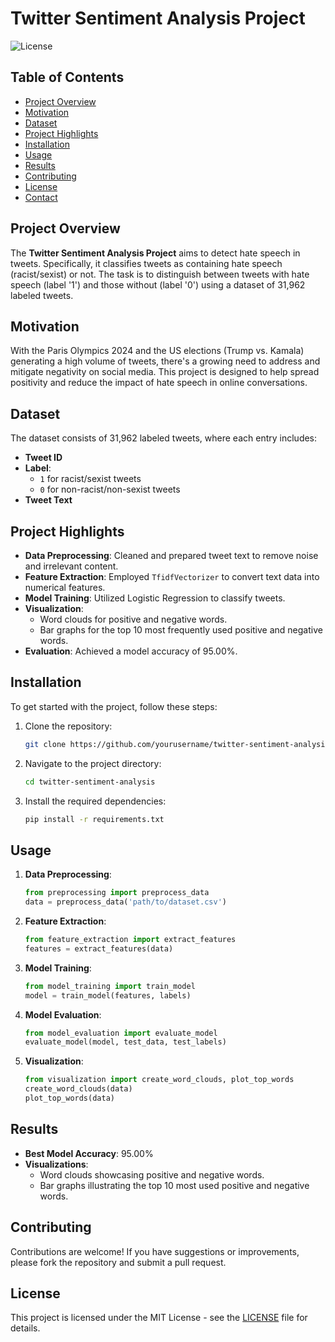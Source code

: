 # Twitter Sentiment Analysis Project

![License](https://img.shields.io/badge/license-MIT-blue.svg)

## Table of Contents

- [Project Overview](#project-overview)
- [Motivation](#motivation)
- [Dataset](#dataset)
- [Project Highlights](#project-highlights)
- [Installation](#installation)
- [Usage](#usage)
- [Results](#results)
- [Contributing](#contributing)
- [License](#license)
- [Contact](#contact)

## Project Overview

The **Twitter Sentiment Analysis Project** aims to detect hate speech in tweets. Specifically, it classifies tweets as containing hate speech (racist/sexist) or not. The task is to distinguish between tweets with hate speech (label '1') and those without (label '0') using a dataset of 31,962 labeled tweets.

## Motivation

With the Paris Olympics 2024 and the US elections (Trump vs. Kamala) generating a high volume of tweets, there's a growing need to address and mitigate negativity on social media. This project is designed to help spread positivity and reduce the impact of hate speech in online conversations.

## Dataset

The dataset consists of 31,962 labeled tweets, where each entry includes:
- **Tweet ID**
- **Label**: 
  - `1` for racist/sexist tweets
  - `0` for non-racist/non-sexist tweets
- **Tweet Text**

## Project Highlights

- **Data Preprocessing**: Cleaned and prepared tweet text to remove noise and irrelevant content.
- **Feature Extraction**: Employed `TfidfVectorizer` to convert text data into numerical features.
- **Model Training**: Utilized Logistic Regression to classify tweets.
- **Visualization**:
  - Word clouds for positive and negative words.
  - Bar graphs for the top 10 most frequently used positive and negative words.
- **Evaluation**: Achieved a model accuracy of 95.00%.

## Installation

To get started with the project, follow these steps:

1. Clone the repository:
    ```bash
    git clone https://github.com/yourusername/twitter-sentiment-analysis.git
    ```
2. Navigate to the project directory:
    ```bash
    cd twitter-sentiment-analysis
    ```
3. Install the required dependencies:
    ```bash
    pip install -r requirements.txt
    ```

## Usage

1. **Data Preprocessing**:
    ```python
    from preprocessing import preprocess_data
    data = preprocess_data('path/to/dataset.csv')
    ```
2. **Feature Extraction**:
    ```python
    from feature_extraction import extract_features
    features = extract_features(data)
    ```
3. **Model Training**:
    ```python
    from model_training import train_model
    model = train_model(features, labels)
    ```
4. **Model Evaluation**:
    ```python
    from model_evaluation import evaluate_model
    evaluate_model(model, test_data, test_labels)
    ```
5. **Visualization**:
    ```python
    from visualization import create_word_clouds, plot_top_words
    create_word_clouds(data)
    plot_top_words(data)
    ```

## Results

- **Best Model Accuracy**: 95.00%
- **Visualizations**:
  - Word clouds showcasing positive and negative words.
  - Bar graphs illustrating the top 10 most used positive and negative words.

## Contributing

Contributions are welcome! If you have suggestions or improvements, please fork the repository and submit a pull request.

## License

This project is licensed under the MIT License - see the [LICENSE](LICENSE) file for details.



